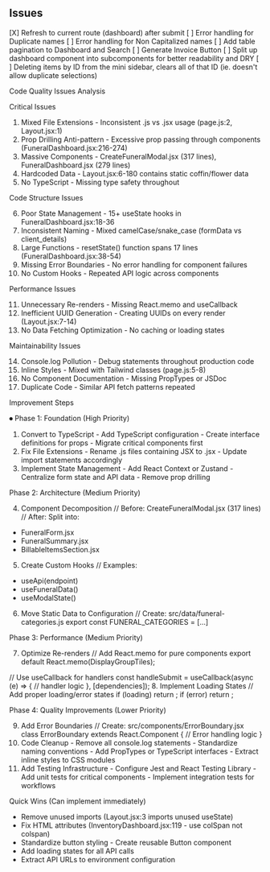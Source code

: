 ## Issues 

[X] Refresh to current route (dashboard) after submit
[ ] Error handling for Duplicate names
[ ] Error handling for Non Capitalized names
[ ] Add table pagination to Dashboard and Search
[ ] Generate Invoice Button
[ ] Split up dashboard component into subcomponents for better readability and DRY
[ ] Deleting items by ID from the mini sidebar, clears all of that ID (ie. doesn't allow duplicate selections)





Code Quality Issues Analysis

  Critical Issues

  1. Mixed File Extensions - Inconsistent .js vs .jsx usage (page.js:2, Layout.jsx:1)
  2. Prop Drilling Anti-pattern - Excessive prop passing through components (FuneralDashboard.jsx:216-274)
  3. Massive Components - CreateFuneralModal.jsx (317 lines), FuneralDashboard.jsx (279 lines)
  4. Hardcoded Data - Layout.jsx:6-180 contains static coffin/flower data
  5. No TypeScript - Missing type safety throughout

  Code Structure Issues

  6. Poor State Management - 15+ useState hooks in FuneralDashboard.jsx:18-36
  7. Inconsistent Naming - Mixed camelCase/snake_case (formData vs client_details)
  8. Large Functions - resetState() function spans 17 lines (FuneralDashboard.jsx:38-54)
  9. Missing Error Boundaries - No error handling for component failures
  10. No Custom Hooks - Repeated API logic across components

  Performance Issues

  11. Unnecessary Re-renders - Missing React.memo and useCallback
  12. Inefficient UUID Generation - Creating UUIDs on every render (Layout.jsx:7-14)
  13. No Data Fetching Optimization - No caching or loading states

  Maintainability Issues

  14. Console.log Pollution - Debug statements throughout production code
  15. Inline Styles - Mixed with Tailwind classes (page.js:5-8)
  16. No Component Documentation - Missing PropTypes or JSDoc
  17. Duplicate Code - Similar API fetch patterns repeated

  Improvement Steps

⏺ Phase 1: Foundation (High Priority)

  1. Convert to TypeScript
    - Add TypeScript configuration
    - Create interface definitions for props
    - Migrate critical components first
  2. Fix File Extensions
    - Rename .js files containing JSX to .jsx
    - Update import statements accordingly
  3. Implement State Management
    - Add React Context or Zustand
    - Centralize form state and API data
    - Remove prop drilling

  Phase 2: Architecture (Medium Priority)

  4. Component Decomposition
  // Before: CreateFuneralModal.jsx (317 lines)
  // After: Split into:
  - FuneralForm.jsx
  - FuneralSummary.jsx
  - BillableItemsSection.jsx
  5. Create Custom Hooks
  // Examples:
  - useApi(endpoint)
  - useFuneralData()
  - useModalState()
  6. Move Static Data to Configuration
  // Create: src/data/funeral-categories.js
  export const FUNERAL_CATEGORIES = [...]

  Phase 3: Performance (Medium Priority)

  7. Optimize Re-renders
  // Add React.memo for pure components
  export default React.memo(DisplayGroupTiles);

  // Use useCallback for handlers
  const handleSubmit = useCallback(async (e) => {
    // handler logic
  }, [dependencies]);
  8. Implement Loading States
  // Add proper loading/error states
  if (loading) return <LoadingSpinner />;
  if (error) return <ErrorMessage error={error} />;

  Phase 4: Quality Improvements (Lower Priority)

  9. Add Error Boundaries
  // Create: src/components/ErrorBoundary.jsx
  class ErrorBoundary extends React.Component {
    // Error handling logic
  }
  10. Code Cleanup
    - Remove all console.log statements
    - Standardize naming conventions
    - Add PropTypes or TypeScript interfaces
    - Extract inline styles to CSS modules
  11. Add Testing Infrastructure
    - Configure Jest and React Testing Library
    - Add unit tests for critical components
    - Implement integration tests for workflows

  Quick Wins (Can implement immediately)

  - Remove unused imports (Layout.jsx:3 imports unused useState)
  - Fix HTML attributes (InventoryDashboard.jsx:119 - use colSpan not colspan)
  - Standardize button styling - Create reusable Button component
  - Add loading states for all API calls
  - Extract API URLs to environment configuration
